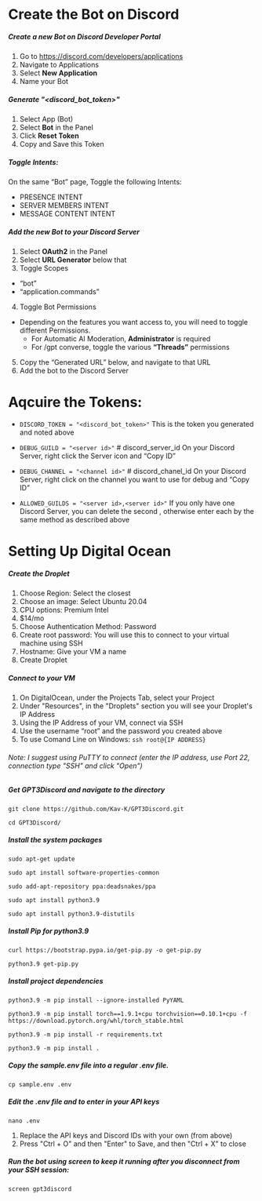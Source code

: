 # Create the Bot on Discord

##### Create a new Bot on Discord Developer Portal
1. Go to https://discord.com/developers/applications
2. Navigate to Applications
3. Select **New Application** 
4. Name your Bot

##### Generate "<discord_bot_token>"
1. Select App (Bot)
2. Select **Bot** in the Panel
3. Click **Reset Token**
4. Copy and Save this Token

##### Toggle Intents:
On the same “Bot” page, Toggle the following Intents:
- PRESENCE INTENT
- SERVER MEMBERS INTENT
- MESSAGE CONTENT INTENT

##### Add the new Bot to your Discord Server
1. Select **OAuth2** in the Panel
2. Select **URL Generator** below that
3. Toggle Scopes
  - “bot”
  - “application.commands”
4. Toggle Bot Permissions
  - Depending on the features you want access to, you will need to toggle different Permissions.
    - For Automatic AI Moderation, **Administrator** is required
    - For /gpt converse, toggle the various **“Threads”** permissions
5. Copy the “Generated URL” below, and navigate to that URL
6. Add the bot to the Discord Server

# Aqcuire the Tokens:
- `DISCORD_TOKEN = "<discord_bot_token>"`
This is the token you generated and noted above

- `DEBUG_GUILD = "<server id>"`  # discord_server_id
On your Discord Server, right click the Server icon and “Copy ID”

- `DEBUG_CHANNEL = "<channel id>"`  # discord_chanel_id
On your Discord Server, right click on the channel you want to use for debug and “Copy ID”

- `ALLOWED_GUILDS = "<server id>,<server id>"` 
If you only have one Discord Server, you can delete the second <server id>, otherwise enter each <server id> by the same method as described above



# Setting Up Digital Ocean

##### Create the Droplet
1. Choose Region: Select the closest
2. Choose an image: Select Ubuntu 20.04
3. CPU options: Premium Intel
4. $14/mo
5. Choose Authentication Method: Password
6. Create root password: You will use this to connect to your virtual machine using SSH
7. Hostname: Give your VM a name
8. Create Droplet

##### Connect to your VM
1. On DigitalOcean, under the Projects Tab, select your Project
2. Under "Resources", in the "Droplets" section you will see your Droplet's IP Address
3. Using the IP Address of your VM, connect via SSH
4. Use the username “root” and the password you created above
5. To use Comand Line on Windows: `ssh root@{IP ADDRESS}`
  
  ###### Note: I suggest using PuTTY to connect (enter the IP address, use Port 22, connection type "SSH" and click "Open")
  

##### Get GPT3Discord and navigate to the directory
  
`git clone https://github.com/Kav-K/GPT3Discord.git`
  
`cd GPT3Discord/`

##### Install the system packages
  
`sudo apt-get update`
  
`sudo apt install software-properties-common`
  
`sudo add-apt-repository ppa:deadsnakes/ppa`
  
`sudo apt install python3.9`
  
`sudo apt install python3.9-distutils`


##### Install Pip for python3.9
  
`curl https://bootstrap.pypa.io/get-pip.py -o get-pip.py`
  
`python3.9 get-pip.py`

##### Install project dependencies
  
`python3.9 -m pip install --ignore-installed PyYAML`
  
`python3.9 -m pip install torch==1.9.1+cpu torchvision==0.10.1+cpu -f https://download.pytorch.org/whl/torch_stable.html`
  
`python3.9 -m pip install -r requirements.txt`
  
`python3.9 -m pip install .`

##### Copy the sample.env file into a regular .env file.
  
`cp sample.env .env`

##### Edit the .env file and to enter in your API keys
  
`nano .env`

1. Replace the API keys and Discord IDs with your own (from above) 
2. Press "Ctrl + O" and then "Enter" to Save, and then "Ctrl + X" to close

##### Run the bot using screen to keep it running after you disconnect from your SSH session:
  
`screen gpt3discord`
